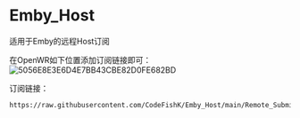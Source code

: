 # Emby_Host
适用于Emby的远程Host订阅

在OpenWR如下位置添加订阅链接即可：
![5056E8E3E6D4E7BB43CBE82D0FE682BD](https://user-images.githubusercontent.com/38446347/183243308-71a53018-c34c-4ff0-8c4d-eaec588f2fa7.jpg)

订阅链接：
```
https://raw.githubusercontent.com/CodeFishK/Emby_Host/main/Remote_Submit.host
```
